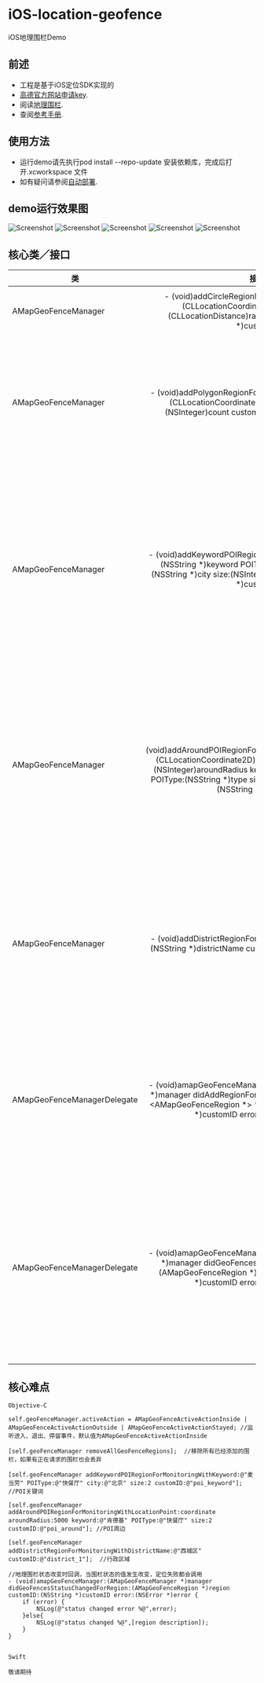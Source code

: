 # iOS-location-geofence
iOS地理围栏Demo

## 前述 ##

- 工程是基于iOS定位SDK实现的
- [高德官方网站申请key](http://lbs.amap.com/api/ios-sdk/guide/create-project/get-key/#t1).
- 阅读[地理围栏](http://lbs.amap.com/api/ios-location-sdk/guide/additional-func/local-geofence/#creat-geofence).
- 查阅[参考手册](http://a.amap.com/lbs/static/unzip/iOS_Location_Doc/index.html).

## 使用方法 ##

- 运行demo请先执行pod install --repo-update 安装依赖库，完成后打开.xcworkspace 文件
- 如有疑问请参阅[自动部署](http://lbs.amap.com/api/ios-sdk/guide/create-project/cocoapods/).

## demo运行效果图 ##

![Screenshot](./ScreenShots/0.jpeg)
![Screenshot](./ScreenShots/1.jpeg)
![Screenshot](./ScreenShots/2.jpeg)
![Screenshot](./ScreenShots/3.jpeg)
![Screenshot](./ScreenShots/4.jpeg)

## 核心类／接口 ##

| 类    | 接口  | 说明   |
| -----|:-----:|:-----:|
| AMapGeoFenceManager | 	- (void)addCircleRegionForMonitoringWithCenter:(CLLocationCoordinate2D)center radius:(CLLocationDistance)radius customID:(NSString *)customID | 添加一个圆形围栏 |
| AMapGeoFenceManager | 	- (void)addPolygonRegionForMonitoringWithCoordinates:(CLLocationCoordinate2D *)coordinates count:(NSInteger)count customID:(NSString *)customID | 根据经纬度坐标数据添加一个闭合的多边形围栏 |
| AMapGeoFenceManager | 	- (void)addKeywordPOIRegionForMonitoringWithKeyword:(NSString *)keyword POIType:(NSString *)type city:(NSString *)city size:(NSInteger)size customID:(NSString *)customID | 根据要查询的关键字，类型，城市等信息，添加一个或者多个POI地理围栏 |
| AMapGeoFenceManager | 	- (void)addAroundPOIRegionForMonitoringWithLocationPoint:(CLLocationCoordinate2D)locationPoint aroundRadius:(NSInteger)aroundRadius keyword:(NSString *)keyword POIType:(NSString *)type size:(NSInteger)size customID:(NSString *)customID | 根据要查询的点的经纬度，搜索半径等信息，添加一个或者多个POI围栏 |
| AMapGeoFenceManager | 	- (void)addDistrictRegionForMonitoringWithDistrictName:(NSString *)districtName customID:(NSString *)customID | 根据要查询的行政区域关键字，添加一个或者多个行政区域围栏 |
| AMapGeoFenceManagerDelegate | - (void)amapGeoFenceManager:(AMapGeoFenceManager *)manager didAddRegionForMonitoringFinished:(NSArray <AMapGeoFenceRegion *> *)regions customID:(NSString *)customID error:(NSError *)error | 添加地理围栏完成后的回调，成功与失败都会调用 |
| AMapGeoFenceManagerDelegate | - (void)amapGeoFenceManager:(AMapGeoFenceManager *)manager didGeoFencesStatusChangedForRegion:(AMapGeoFenceRegion *)region customID:(NSString *)customID error:(NSError *)error | 地理围栏状态改变时回调，当围栏状态的值发生改变，定位失败都会调用 |

## 核心难点 ##

`Objective-C`

```
self.geoFenceManager.activeAction = AMapGeoFenceActiveActionInside | AMapGeoFenceActiveActionOutside | AMapGeoFenceActiveActionStayed; //监听进入、退出、停留事件，默认值为AMapGeoFenceActiveActionInside

[self.geoFenceManager removeAllGeoFenceRegions];  //移除所有已经添加的围栏，如果有正在请求的围栏也会丢弃

[self.geoFenceManager addKeywordPOIRegionForMonitoringWithKeyword:@"麦当劳" POIType:@"快餐厅" city:@"北京" size:2 customID:@"poi_keyword"]; //POI关键词

[self.geoFenceManager addAroundPOIRegionForMonitoringWithLocationPoint:coordinate aroundRadius:5000 keyword:@"肯德基" POIType:@"快餐厅" size:2 customID:@"poi_around"]; //POI周边

[self.geoFenceManager addDistrictRegionForMonitoringWithDistrictName:@"西城区" customID:@"district_1"];  //行政区域

//地理围栏状态改变时回调，当围栏状态的值发生改变，定位失败都会调用
- (void)amapGeoFenceManager:(AMapGeoFenceManager *)manager didGeoFencesStatusChangedForRegion:(AMapGeoFenceRegion *)region customID:(NSString *)customID error:(NSError *)error {
    if (error) {
        NSLog(@"status changed error %@",error);
    }else{
        NSLog(@"status changed %@",[region description]);
    }
}


```


`Swift`

````
敬请期待

````
